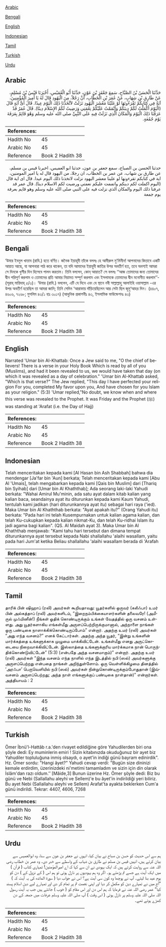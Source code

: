 [Arabic](#arabic)

[Bengali](#bengali)

[English](#english)

[Indonesian](#indonesian)

[Tamil](#tamil)

[Turkish](#turkish)

[Urdu](#urdu)

## Arabic


<div dir="rtl" lang="ar" style={{fontSize:'larger',backgroundColor:'#f8f9fa',padding:20}}>
حَدَّثَنَا الْحَسَنُ بْنُ الصَّبَّاحِ، سَمِعَ جَعْفَرَ بْنَ عَوْنٍ، حَدَّثَنَا أَبُو الْعُمَيْسِ، أَخْبَرَنَا قَيْسُ بْنُ مُسْلِمٍ، عَنْ طَارِقِ بْنِ شِهَابٍ، عَنْ عُمَرَ بْنِ الْخَطَّابِ، أَنَّ رَجُلاً، مِنَ الْيَهُودِ قَالَ لَهُ يَا أَمِيرَ الْمُؤْمِنِينَ، آيَةٌ فِي كِتَابِكُمْ تَقْرَءُونَهَا لَوْ عَلَيْنَا مَعْشَرَ الْيَهُودِ نَزَلَتْ لاَتَّخَذْنَا ذَلِكَ الْيَوْمَ عِيدًا‏.‏ قَالَ أَىُّ آيَةٍ قَالَ ‏(‏الْيَوْمَ أَكْمَلْتُ لَكُمْ دِينَكُمْ وَأَتْمَمْتُ عَلَيْكُمْ نِعْمَتِي وَرَضِيتُ لَكُمُ الإِسْلاَمَ دِينًا‏)‏‏.‏ قَالَ عُمَرُ قَدْ عَرَفْنَا ذَلِكَ الْيَوْمَ وَالْمَكَانَ الَّذِي نَزَلَتْ فِيهِ عَلَى النَّبِيِّ صلى الله عليه وسلم وَهُوَ قَائِمٌ بِعَرَفَةَ يَوْمَ جُمُعَةٍ‏.‏
</div>
<div style={{backgroundColor:'#f8f9fa',padding:20, marginBottom: 10}}><table> <thead> <tr> <th>References:</th> <th></th> </tr> </thead> <tbody><tr><td>Hadith No</td><td>45</td></tr><tr><td>Arabic No</td><td>45</td></tr><tr><td>Reference</td><td>Book 2 Hadith 38</td></tr></tbody></table></div>


<div dir="rtl" lang="ar" style={{fontSize:'larger',backgroundColor:'#f8f9fa',padding:20}}>
حدثنا الحسن بن الصباح، سمع جعفر بن عون، حدثنا ابو العميس، اخبرنا قيس بن مسلم، عن طارق بن شهاب، عن عمر بن الخطاب، ان رجلا، من اليهود قال له يا امير المومنين، اية في كتابكم تقرءونها لو علينا معشر اليهود نزلت لاتخذنا ذلك اليوم عيدا. قال اى اية قال (اليوم اكملت لكم دينكم واتممت عليكم نعمتي ورضيت لكم الاسلام دينا). قال عمر قد عرفنا ذلك اليوم والمكان الذي نزلت فيه على النبي صلى الله عليه وسلم وهو قايم بعرفة يوم جمعة
</div>
<div style={{backgroundColor:'#f8f9fa',padding:20, marginBottom: 10}}><table> <thead> <tr> <th>References:</th> <th></th> </tr> </thead> <tbody><tr><td>Hadith No</td><td>45</td></tr><tr><td>Arabic No</td><td>45</td></tr><tr><td>Reference</td><td>Book 2 Hadith 38</td></tr></tbody></table></div>

## Bengali


<div dir="ltr" lang="bn" style={{fontSize:'larger',backgroundColor:'#f8f9fa',padding:20}}>
‘উমার ইবনুল খাত্তাব (রাযি.) হতে বর্ণিত। জনৈক ইয়াহূদী তাঁকে বললঃ হে আমীরুল মু’মিনীন! আপনাদের কিতাবে একটি আয়াত আছে, যা আপনারা পাঠ করে থাকেন, তা যদি আমাদের ইয়াহুদী জাতির উপর অবতীর্ণ হত, তবে অবশ্যই আমরা সে দিনকে খুশীর দিন হিসেবে পালন করতাম। তিনি বললেন, কোন্ আয়াত? সে বললঃ ‘‘আজ তোমাদের জন্য তোমাদের দ্বীন পরিপূর্ণ করলাম ও তোমাদের প্রতি আমার নিয়ামত সম্পূর্ণ করলাম এবং ইসলামকে তোমাদের দ্বীন মনোনীত করলাম’’- (সূরাহ্ মায়িদাহ্ ৫/৩)। ‘উমার (রাযি.) বললেন, এটি যে দিনে এবং যে স্থানে নবী সাল্লাল্লাহু আলাইহি ওয়াসাল্লাম -এর উপর অবতীর্ণ হয়েছিল তা আমরা জানি; তিনি সেদিন ‘আরাফায় দাঁড়িয়েছিলেন আর সেটা ছিল জুমু‘আহর দিন। (৪৪০৭, ৪৬০৬, ৭২৬৮; মুসলিম ৪৩/১ হাঃ ৩০১৭) (আধুনিক প্রকাশনীঃ ৪৩, ইসলামিক ফাউন্ডেশনঃ ৪৩)
</div>
<div style={{backgroundColor:'#f8f9fa',padding:20, marginBottom: 10}}><table> <thead> <tr> <th>References:</th> <th></th> </tr> </thead> <tbody><tr><td>Hadith No</td><td>45</td></tr><tr><td>Arabic No</td><td>45</td></tr><tr><td>Reference</td><td>Book 2 Hadith 38</td></tr></tbody></table></div>

## English


<div dir="ltr" lang="en" style={{fontSize:'larger',backgroundColor:'#f8f9fa',padding:20}}>
Narrated 'Umar bin Al-Khattab: Once a Jew said to me, "O the chief of believers! There is a verse in your Holy Book Which is read by all of you (Muslims), and had it been revealed to us, we would have taken that day (on which it was revealed as a day of celebration." 'Umar bin Al-Khattab asked, "Which is that verse?" The Jew replied, "This day I have perfected your religion For you, completed My favor upon you, And have chosen for you Islam as your religion." (5:3) 'Umar replied,"No doubt, we know when and where this verse was revealed to the Prophet. It was Friday and the Prophet (ﷺ) was standing at 'Arafat (i.e. the Day of Hajj)
</div>
<div style={{backgroundColor:'#f8f9fa',padding:20, marginBottom: 10}}><table> <thead> <tr> <th>References:</th> <th></th> </tr> </thead> <tbody><tr><td>Hadith No</td><td>45</td></tr><tr><td>Arabic No</td><td>45</td></tr><tr><td>Reference</td><td>Book 2 Hadith 38</td></tr></tbody></table></div>

## Indonesian


<div dir="ltr" lang="id" style={{fontSize:'larger',backgroundColor:'#f8f9fa',padding:20}}>
Telah menceritakan kepada kami [Al Hasan bin Ash Shabbah] bahwa dia mendengar [Ja'far bin 'Aun] berkata; Telah menceritakan kepada kami [Abu Al 'Umais], telah mengabarkan kepada kami [Qais bin Muslim] dari [Thariq bin Syihab] dari [Umar bin Al Khaththab]; Ada seorang laki-laki Yahudi berkata: "Wahai Amirul Mu'minin, ada satu ayat dalam kitab kalian yang kalian baca, seandainya ayat itu diturunkan kepada kami Kaum Yahudi, tentulah kami jadikan (hari diturunkannya ayat itu) sebagai hari raya ('ied). Maka Umar bin Al Khaththab berkata: "Ayat apakah itu?" (Orang Yahudi itu) berkata: "Pada hari ini telah Kusempurnakan untuk kalian agama kalian, dan telah Ku-cukupkan kepada kalian nikmat-Ku, dan telah Ku-ridhai Islam itu jadi agama bagi kalian". (QS. Al Maidah ayat 3). Maka Umar bin Al Khaththab menjawab: "Kami tahu hari tersebut dan dimana tempat diturunkannya ayat tersebut kepada Nabi shallallahu 'alaihi wasallam, yaitu pada hari Jum'at ketika Beliau shallallahu 'alaihi wasallam berada di 'Arafah
</div>
<div style={{backgroundColor:'#f8f9fa',padding:20, marginBottom: 10}}><table> <thead> <tr> <th>References:</th> <th></th> </tr> </thead> <tbody><tr><td>Hadith No</td><td>45</td></tr><tr><td>Arabic No</td><td>45</td></tr><tr><td>Reference</td><td>Book 2 Hadith 38</td></tr></tbody></table></div>

## Tamil


<div dir="ltr" lang="ta" style={{fontSize:'larger',backgroundColor:'#f8f9fa',padding:20}}>
தாரிக் பின் ஷிஹாப் (ரலி) அவர்கள் கூறியதாவது: யூதர்களில் ஒருவர் (கலீஃபா) உமர் பின் அல்கத்தாப் (ரலி) அவர்களிடம், “இறைநம்பிக்கையாளர்களின் தலைவரே! (அமீருல் முஃமினீன்!) நீங்கள் ஓதிக் கொண்டிருக்கும் உங்கள் வேதத்தில் ஒரு வசனம் உள்ளது. அது யூதர்களாகிய எங்கள்மீது அருளப்பெற்றிருக்குமானால், அந்நாளை நாங்கள் ஒரு பண்டிகை நாளாக்கிக்கொண்டிருப்போம்” என்றார். அதற்கு உமர் (ரலி) அவர்கள் “அது எந்த வசனம்?” எனக் கேட்டார்கள். அதற்கு அந்த யூதர், “இன்று உங்களின் மார்க்கத்தை உங்களுக்காக முழுமை யாக்கிவிட்டேன். உங்கள்மீது எனது அருட்கொடையை நிறைவாக்கிவிட்டேன். இஸ்லாத்தை உங்களுக்குரிய மார்க்கமாக நான் பொருந்திக்கொண்டுவிட்டேன்” (5:3) (என்பதே அந்த வசனமாகும்)” என்றார். அதற்கு உமர் (ரலி) அவர்கள் “இந்த வசனம் எந்த நாளில் எந்த இடத்தில் நபி (ஸல்) அவர்களுக்கு அருளப்பெற்றது என்பதை நாங்கள் அறிந்துள்ளோம். ஒரு வெள்ளிக்கிழமை தினத்தில் ‘அரஃபா’ பெருவெளியில் நபி (ஸல்) அவர்கள் நின்றுகொண்டிருக்கும்போதுதான் (இவ்வசனம் அருளப்பெற்றது; அந்த நாள் எங்களுக்குப் பண்டிகை நாள்தான்)” என்றார்கள். அத்தியாயம் : 2
</div>
<div style={{backgroundColor:'#f8f9fa',padding:20, marginBottom: 10}}><table> <thead> <tr> <th>References:</th> <th></th> </tr> </thead> <tbody><tr><td>Hadith No</td><td>45</td></tr><tr><td>Arabic No</td><td>45</td></tr><tr><td>Reference</td><td>Book 2 Hadith 38</td></tr></tbody></table></div>

## Turkish


<div dir="ltr" lang="tr" style={{fontSize:'larger',backgroundColor:'#f8f9fa',padding:20}}>
Ömer İbnü'l-Hattâb r.a.'den rivayet edildiğine göre Yahudilerden biri ona şöyle dedi: Ey muminlerin emiri ! Sizin kitabınızda okuduğunuz bir ayet biz Yahudiler topluluğuna inmiş olsaydı, o ayet'in indiği günü bayram edinirdik". Hz. Ömer sordu: "Hangi âyet?" Yahudi cevap verdi: "Bugün size dininizi kemale erdirdim, üzerinizdeki ni'metimi tamamladım ve sizin için din olarak İslâm'dan razı oldum.’’ [Mâide,3] Bunun üzerine Hz. Ömer şöyle dedi: Biz bu günü ve Nebi (Sallallahu aleyhi ve Sellem)'e bu âyet'in indirildiği yeri biliriz. Bu ayet Nebi (Sallallahu aleyhi ve Sellem) Arafat'ta ayakta beklerken Cum'a günü indirildi. Tekrar: 4407, 4606, 7268
</div>
<div style={{backgroundColor:'#f8f9fa',padding:20, marginBottom: 10}}><table> <thead> <tr> <th>References:</th> <th></th> </tr> </thead> <tbody><tr><td>Hadith No</td><td>45</td></tr><tr><td>Arabic No</td><td>45</td></tr><tr><td>Reference</td><td>Book 2 Hadith 38</td></tr></tbody></table></div>

## Urdu


<div dir="rtl" lang="ur" style={{fontSize:'larger',backgroundColor:'#f8f9fa',padding:20}}>
ہم سے اس حدیث کو حسن بن صباح نے بیان کیا، انہوں نے جعفر بن عون سے سنا، وہ ابوالعمیس سے بیان کرتے ہیں، انہیں قیس بن مسلم نے طارق بن شہاب کے واسطے سے خبر دی۔ وہ عمر بن خطاب رضی اللہ عنہ سے روایت کرتے ہیں کہ ایک یہودی نے ان سے کہا کہ اے امیرالمؤمنین! تمہاری کتاب ( قرآن ) میں ایک آیت ہے جسے تم پڑھتے ہو۔ اگر وہ ہم یہودیوں پر نازل ہوتی تو ہم اس ( کے نزول کے ) دن کو یوم عید بنا لیتے۔ آپ نے پوچھا وہ کون سی آیت ہے؟ اس نے جواب دیا ( سورۃ المائدہ کی یہ آیت کہ ) ”آج میں نے تمہارے دین کو مکمل کر دیا اور اپنی نعمت تم پر تمام کر دی اور تمہارے لیے دین اسلام پسند کیا“ عمر رضی اللہ عنہ نے فرمایا کہ ہم اس دن اور اس مقام کو ( خوب ) جانتے ہیں جب یہ آیت رسول اللہ صلی اللہ علیہ وسلم پر نازل ہوئی ( اس وقت ) آپ صلی اللہ علیہ وسلم عرفات میں جمعہ کے دن کھڑے ہوئے تھے۔
</div>
<div style={{backgroundColor:'#f8f9fa',padding:20, marginBottom: 10}}><table> <thead> <tr> <th>References:</th> <th></th> </tr> </thead> <tbody><tr><td>Hadith No</td><td>45</td></tr><tr><td>Arabic No</td><td>45</td></tr><tr><td>Reference</td><td>Book 2 Hadith 38</td></tr></tbody></table></div>